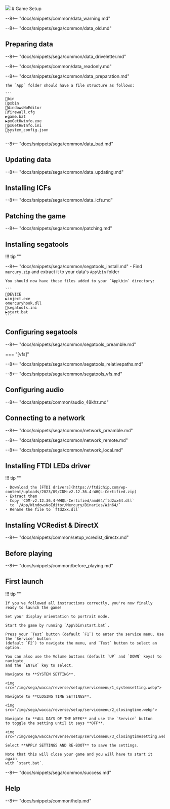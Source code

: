 <img class="header-logo" src="/img/sega/wacca/reverse/logo.webp">
# Game Setup

--8<-- "docs/snippets/common/data_warning.md"

--8<-- "docs/snippets/sega/common/data_old.md"

## Preparing data

--8<-- "docs/snippets/sega/common/data_driveletter.md"

--8<-- "docs/snippets/common/data_readonly.md"

--8<-- "docs/snippets/sega/common/data_preparation.md"

    The `App` folder should have a file structure as follows:

    ```
    📂bin
    📂pxbin
    📂WindowsNoEditor
    📄firewall.cfg
    ▶️game.bat
    ▶️pxGetHwinfo.exe
    📝pxGetHwInfo.ini
    📄system_config.json
    ```

--8<-- "docs/snippets/sega/common/data_bad.md"

## Updating data

--8<-- "docs/snippets/sega/common/data_updating.md"

## Installing ICFs

--8<-- "docs/snippets/sega/common/data_icfs.md"

## Patching the game

--8<-- "docs/snippets/sega/common/patching.md"

## Installing segatools

!!! tip ""

--8<-- "docs/snippets/sega/common/segatools_install.md"
    - Find `mercury.zip` and extract it to your data's `App\bin` folder

    You should now have these files added to your `App\bin` directory:

    ```
    📂DEVICE
    ▶️inject.exe
    ⚙️mercuryhook.dll
    📝segatools.ini
    ▶️start.bat
    ```

## Configuring segatools

--8<-- "docs/snippets/sega/common/segatools_preamble.md"

=== "[vfs]"

--8<-- "docs/snippets/sega/common/segatools_relativepaths.md"

--8<-- "docs/snippets/sega/common/segatools_vfs.md"

## Configuring audio

--8<-- "docs/snippets/common/audio_48khz.md"

## Connecting to a network

--8<-- "docs/snippets/sega/common/network_preamble.md"

--8<-- "docs/snippets/sega/common/network_remote.md"

--8<-- "docs/snippets/sega/common/network_local.md"

## Installing FTDI LEDs driver

!!! tip ""

    - Download the [FTDI drivers](https://ftdichip.com/wp-content/uploads/2023/09/CDM-v2.12.36.4-WHQL-Certified.zip)
    - Extract them
    - Copy `CDM-v2.12.36.4-WHQL-Certified/amd64/ftd2xx64.dll`  
      to `/App/WindowsNoEditor/Mercury/Binaries/Win64/`
    - Rename the file to `ftd2xx.dll`

## Installing VCRedist & DirectX

--8<-- "docs/snippets/common/setup_vcredist_directx.md"

## Before playing

--8<-- "docs/snippets/common/before_playing.md"

## First launch

!!! tip ""

    If you've followed all instructions correctly, you're now finally ready to launch the game!

    Set your display orientation to portrait mode.

    Start the game by running `App\bin\start.bat`.

    Press your `Test` button (default `F1`) to enter the service menu. Use the `Service` button
    (default `F2`) to navigate the menu, and `Test` button to select an option.

    You can also use the Volume buttons (default `UP` and `DOWN` keys) to navigate
    and the `ENTER` key to select.

    Navigate to **SYSTEM SETTING**.

    <img src="/img/sega/wacca/reverse/setup/servicemenu/1_systemsetting.webp">

    Navigate to **CLOSING TIME SETTINGS**.

    <img src="/img/sega/wacca/reverse/setup/servicemenu/2_closingtime.webp">

    Navigate to **ALL DAYS OF THE WEEK** and use the `Service` button
    to toggle the setting until it says **OFF**.

    <img src="/img/sega/wacca/reverse/setup/servicemenu/3_closingtimesetting.webp">

    Select **APPLY SETTINGS AND RE-BOOT** to save the settings.

    Note that this will close your game and you will have to start it again
    with `start.bat`.

--8<-- "docs/snippets/sega/common/success.md"

## Help

--8<-- "docs/snippets/common/help.md"